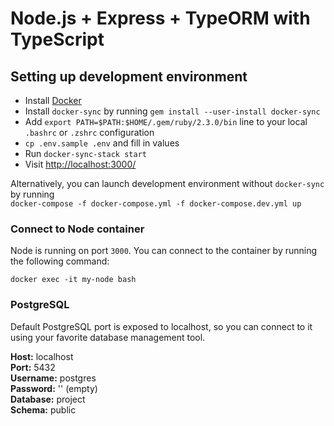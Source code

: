 # Node.js + Express + TypeORM with TypeScript

## Setting up development environment

* Install [Docker](https://docs.docker.com/docker-for-mac/install/)
* Install `docker-sync` by running `gem install --user-install docker-sync`
* Add `export PATH=$PATH:$HOME/.gem/ruby/2.3.0/bin` line to your local `.bashrc` or `.zshrc` configuration
* `cp .env.sample .env` and fill in values
* Run `docker-sync-stack start`
* Visit <http://localhost:3000/>

Alternatively, you can launch development environment without `docker-sync` by running  
`docker-compose -f docker-compose.yml -f docker-compose.dev.yml up`

### Connect to Node container

Node is running on port `3000`. You can connect to the container by running the following command:

`docker exec -it my-node bash`

### PostgreSQL

Default PostgreSQL port is exposed to localhost, so you can connect to it using your favorite database management tool.

**Host:** localhost  
**Port:** 5432  
**Username:** postgres  
**Password:** '' (empty)  
**Database:** project  
**Schema:** public  
